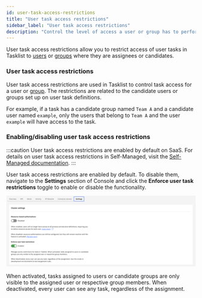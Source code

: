 ```yaml
---
id: user-task-access-restrictions
title: "User task access restrictions"
sidebar_label: "User task access restrictions"
description: "Control the level of access a user or group has to perform tasks in the system via user task access restrictions."
---
```


User task access restrictions allow you to restrict access of user tasks in Tasklist to [users](../../console/manage-organization/manage-users.md) or
[groups](user-groups.md) where they are assignees or candidates.

### User task access restrictions

User task access restrictions are used in Tasklist to control task access for a
user or [group](user-groups.md). The restrictions are
related to the candidate users or groups set up on user task definitions.

For example, if a task has a candidate group named `Team A` and a candidate user named `example`, only the
users that belong to `Team A` and the user `example` will have access to the task.

### Enabling/disabling user task access restrictions

:::caution
User task access restrictions are enabled by default on SaaS. For details on user task access restrictions in Self-Managed, visit the [Self-Managed documentation](/self-managed/concepts/access-control/user-task-access-restrictions.md).
:::

User task access restrictions are enabled by default. To disable them, navigate to the **Settings** section of Console and click the **Enforce user task restrictions** toggle to enable or disable the functionality.

![Enabling User Task Restriction](../assets/access-control/enforce-user-task-restriction.png)

When activated, tasks assigned to users or candidate groups are only visible to the assigned user or respective group members. When deactivated, every user can see any task, regardless of the assignment.
